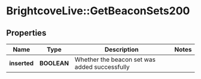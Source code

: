 # BrightcoveLive::GetBeaconSets200

## Properties
Name | Type | Description | Notes
------------ | ------------- | ------------- | -------------
**inserted** | **BOOLEAN** | Whether the beacon set was added successfully | 


